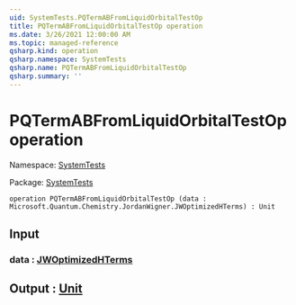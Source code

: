 ```yaml
---
uid: SystemTests.PQTermABFromLiquidOrbitalTestOp
title: PQTermABFromLiquidOrbitalTestOp operation
ms.date: 3/26/2021 12:00:00 AM
ms.topic: managed-reference
qsharp.kind: operation
qsharp.namespace: SystemTests
qsharp.name: PQTermABFromLiquidOrbitalTestOp
qsharp.summary: ''
---
```


# PQTermABFromLiquidOrbitalTestOp operation

Namespace: [SystemTests](xref:SystemTests)

Package: [SystemTests](https://nuget.org/packages/SystemTests)




```qsharp
operation PQTermABFromLiquidOrbitalTestOp (data : Microsoft.Quantum.Chemistry.JordanWigner.JWOptimizedHTerms) : Unit
```


## Input

### data : [JWOptimizedHTerms](xref:Microsoft.Quantum.Chemistry.JordanWigner.JWOptimizedHTerms)





## Output : [Unit](xref:microsoft.quantum.lang-ref.unit)

